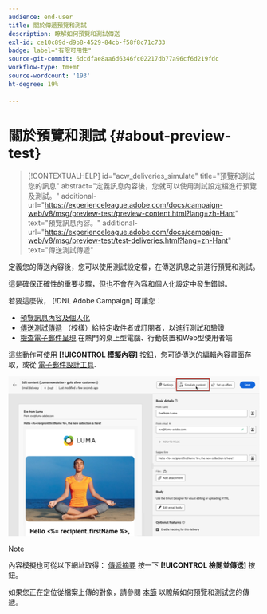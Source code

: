 ```yaml
---
audience: end-user
title: 關於傳遞預覽和測試
description: 瞭解如何預覽和測試傳送
exl-id: ce10c89d-d9b8-4529-84cb-f58f8c71c733
badge: label="有限可用性"
source-git-commit: 6dcdfae8aa6d6346fc02217db77a96cf6d219fdc
workflow-type: tm+mt
source-wordcount: '193'
ht-degree: 19%

---
```


# 關於預覽和測試 {#about-preview-test}

>[!CONTEXTUALHELP]
>id="acw_deliveries_simulate"
>title="預覽和測試您的訊息"
>abstract="定義訊息內容後，您就可以使用測試設定檔進行預覽及測試。"
>additional-url="https://experienceleague.adobe.com/docs/campaign-web/v8/msg/preview-test/preview-content.html?lang=zh-Hant" text="預覽訊息內容。"
>additional-url="https://experienceleague.adobe.com/docs/campaign-web/v8/msg/preview-test/test-deliveries.html?lang=zh-Hant" text="傳送測試傳遞"

定義您的傳送內容後，您可以使用測試設定檔，在傳送訊息之前進行預覽和測試。

這是確保正確性的重要步驟，但也不會在內容和個人化設定中發生錯誤。

若要這麼做， [!DNL Adobe Campaign] 可讓您：

* [預覽訊息內容及個人化](preview-content.md)
* [傳送測試傳遞](test-deliveries.md) （校樣）給特定收件者或訂閱者，以進行測試和驗證
* [檢查電子郵件呈現](email-rendering.md) 在熱門的桌上型電腦、行動裝置和Web型使用者端

這些動作可使用 **[!UICONTROL 模擬內容]** 按鈕，您可從傳送的編輯內容畫面存取，或從 [電子郵件設計工具](../content/get-started-email-designer.md).

![](assets/simulate-button.png)

>[!NOTE]
>
>內容模擬也可從以下網址取得： [傳遞摘要](../monitor/prepare-send.md) 按一下 **[!UICONTROL 檢閱並傳送]** 按鈕。
>
>如果您正在定位從檔案上傳的對象，請參閱 [本節](../audience/file-audience.md#preview--test-your-email-test) 以瞭解如何預覽和測試您的傳遞。

